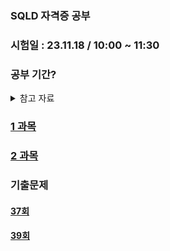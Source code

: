 ### SQLD 자격증 공부

### 시험일 : 23.11.18 / 10:00 ~ 11:30

### 공부 기간?

<details>
<summary>참고 자료</summary>
    
    - 개념
        - 1과목 (https://www.youtube.com/watch?v=gmMaH5mMJ9M&ab_channel=EPASSKOREA)
        - 2과목 (https://www.youtube.com/watch?v=mKCQLJCwZ_8&ab_channel=EPASSKOREA)
    - 기출 문제 : 00회 ~ 00회
</details>

### [1 과목](./lesson_1.md)

### [2 과목](./lesson_2.md)

### 기출문제

#### [37회](/기출문제/37th.md)

#### [39회](/기출문제/39th.md)